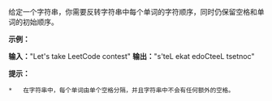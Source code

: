 给定一个字符串，你需要反转字符串中每个单词的字符顺序，同时仍保留空格和单词的初始顺序。

**示例：**

**输入：**"Let's take LeetCode contest"
**输出：**"s'teL ekat edoCteeL tsetnoc"

**提示：**

    *   在字符串中，每个单词由单个空格分隔，并且字符串中不会有任何额外的空格。
